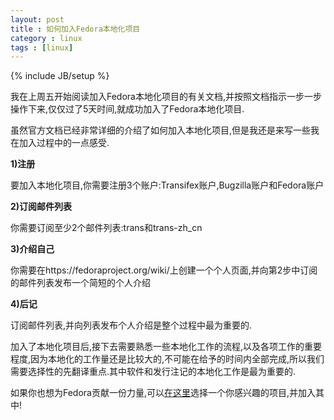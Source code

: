 ```yaml
---
layout: post
title : 如何加入Fedora本地化项目
category : linux
tags : [linux]
---
```

{% include JB/setup %}

我在上周五开始阅读加入Fedora本地化项目的有关文档,并按照文档指示一步一步操作下来,仅仅过了5天时间,就成功加入了Fedora本地化项目.

虽然官方文档已经非常详细的介绍了如何加入本地化项目,但是我还是来写一些我在加入过程中的一点感受.

**1)注册**

要加入本地化项目,你需要注册3个账户:Transifex账户,Bugzilla账户和Fedora账户

**2)订阅邮件列表**

你需要订阅至少2个邮件列表:trans和trans-zh_cn

**3)介绍自己**

你需要在https://fedoraproject.org/wiki/上创建一个个人页面,并向第2步中订阅的邮件列表发布一个简短的个人介绍

**4)后记**

订阅邮件列表,并向列表发布个人介绍是整个过程中最为重要的.

加入了本地化项目后,接下去需要熟悉一些本地化工作的流程,以及各项工作的重要程度,因为本地化的工作量还是比较大的,不可能在给予的时间内全部完成,所以我们需要选择性的先翻译重点.其中软件和发行注记的本地化工作是最为重要的.

如果你也想为Fedora贡献一份力量,可以[在这里](https://fedoraproject.org/wiki/Fedora_Project_Wiki/zh-cn)选择一个你感兴趣的项目,并加入其中!

